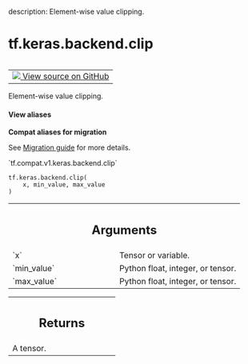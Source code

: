 description: Element-wise value clipping.

<div itemscope itemtype="http://developers.google.com/ReferenceObject">
<meta itemprop="name" content="tf.keras.backend.clip" />
<meta itemprop="path" content="Stable" />
</div>

# tf.keras.backend.clip

<!-- Insert buttons and diff -->

<table class="tfo-notebook-buttons tfo-api nocontent" align="left">
<td>
  <a target="_blank" href="https://github.com/tensorflow/tensorflow/blob/r2.2/tensorflow/python/keras/backend.py#L2310-L2330">
    <img src="https://www.tensorflow.org/images/GitHub-Mark-32px.png" />
    View source on GitHub
  </a>
</td>
</table>



Element-wise value clipping.

<section class="expandable">
  <h4 class="showalways">View aliases</h4>
  <p>
<b>Compat aliases for migration</b>
<p>See
<a href="https://www.tensorflow.org/guide/migrate">Migration guide</a> for
more details.</p>
<p>`tf.compat.v1.keras.backend.clip`</p>
</p>
</section>

<pre class="devsite-click-to-copy prettyprint lang-py tfo-signature-link">
<code>tf.keras.backend.clip(
    x, min_value, max_value
)
</code></pre>



<!-- Placeholder for "Used in" -->


<!-- Tabular view -->
 <table class="responsive fixed orange">
<colgroup><col width="214px"><col></colgroup>
<tr><th colspan="2"><h2 class="add-link">Arguments</h2></th></tr>

<tr>
<td>
`x`
</td>
<td>
Tensor or variable.
</td>
</tr><tr>
<td>
`min_value`
</td>
<td>
Python float, integer, or tensor.
</td>
</tr><tr>
<td>
`max_value`
</td>
<td>
Python float, integer, or tensor.
</td>
</tr>
</table>



<!-- Tabular view -->
 <table class="responsive fixed orange">
<colgroup><col width="214px"><col></colgroup>
<tr><th colspan="2"><h2 class="add-link">Returns</h2></th></tr>
<tr class="alt">
<td colspan="2">
A tensor.
</td>
</tr>

</table>


